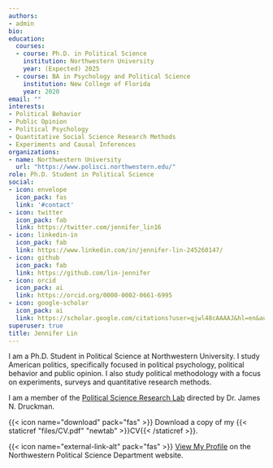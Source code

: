 ```yaml
---
authors:
- admin
bio: 
education:
  courses:
  - course: Ph.D. in Political Science
    institution: Northwestern University
    year: (Expected) 2025
  - course: BA in Psychology and Political Science
    institution: New College of Florida
    year: 2020
email: ""
interests:
- Political Behavior
- Public Opinion
- Political Psychology
- Quantitative Social Science Research Methods
- Experiments and Causal Inferences
organizations:
- name: Northwestern University
  url: "https://www.polisci.northwestern.edu/"
role: Ph.D. Student in Political Science
social:
- icon: envelope
  icon_pack: fas
  link: '#contact'
- icon: twitter
  icon_pack: fab
  link: https://twitter.com/jennifer_lin16
- icon: linkedin-in
  icon_pack: fab
  link: https://www.linkedin.com/in/jennifer-lin-245268147/
- icon: github
  icon_pack: fab
  link: https://github.com/lin-jennifer
- icon: orcid
  icon_pack: ai
  link: https://orcid.org/0000-0002-0661-6995
- icon: google-scholar
  icon_pack: ai
  link: https://scholar.google.com/citations?user=qjwl48cAAAAJ&hl=en&authuser=1
superuser: true
title: Jennifer Lin
---
```


I am a Ph.D. Student in Political Science at Northwestern University. I study American politics, specifically focused in political psychology, political behavior and public opinion. I also study political methodology with a focus on experiments, surveys and quantitative research methods.

I am a member of the [Political Science Research Lab](http://faculty.wcas.northwestern.edu/~jnd260/lab.html) directed by Dr. James N. Druckman.

{{< icon name="download" pack="fas" >}} Download a copy of my {{< staticref "files/CV.pdf" "newtab" >}}CV{{< /staticref >}}.

<!--{{< staticref "files/ResLin.pdf" "newtab" >}}resumé{{< /staticref >}} or-->

{{< icon name="external-link-alt" pack="fas" >}} [View My Profile](https://www.polisci.northwestern.edu/people/graduate-students/jennifer-lin.html) on the Northwestern Political Science Department website.
